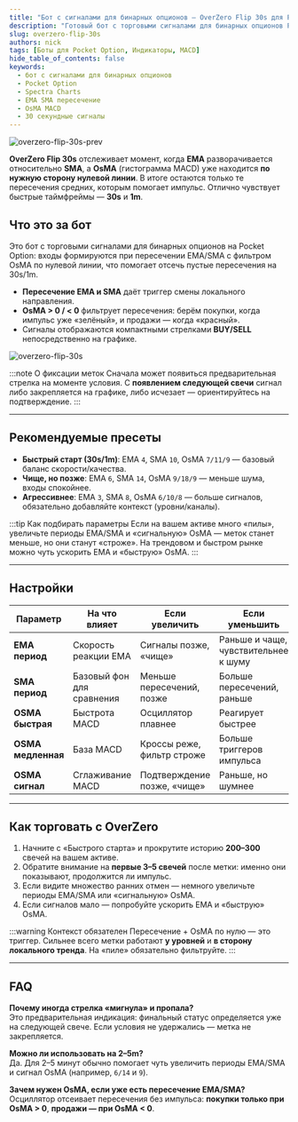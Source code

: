 ```yaml
---
title: "Бот с сигналами для бинарных опционов — OverZero Flip 30s для Pocket Option (EMA/SMA + OsMA по нулевой линии)"
description: "Готовый бот с торговыми сигналами для бинарных опционов Pocket Option: BUY/SELL на пересечении EMA и SMA с фильтром OsMA выше/ниже нулевой линии. Подходит для 30 секунд и 1 минуты, параметры настраиваются."
slug: overzero-flip-30s
authors: nick
tags: [Боты для Pocket Option, Индикаторы, MACD]
hide_table_of_contents: false
keywords:
  - бот с сигналами для бинарных опционов
  - Pocket Option
  - Spectra Charts
  - EMA SMA пересечение
  - OsMA MACD
  - 30 секундные сигналы
---
```



![overzero-flip-30s-prev](/img/blog/overzero-flip-30s-prev.png)

**OverZero Flip 30s** отслеживает момент, когда **EMA** разворачивается относительно **SMA**, а **OsMA** (гистограмма MACD) уже находится **по нужную сторону нулевой линии**. В итоге остаются только те пересечения средних, которым помогает импульс. Отлично чувствует быстрые таймфреймы — **30s** и **1m**.
<!-- truncate -->
## Что это за бот

Это бот с торговыми сигналами для бинарных опционов на Pocket Option: входы формируются при пересечении EMA/SMA с фильтром OsMA по нулевой линии, что помогает отсечь пустые пересечения на 30s/1m.

- **Пересечение EMA и SMA** даёт триггер смены локального направления.  
- **OsMA > 0 / < 0** фильтрует пересечения: берём покупки, когда импульс уже «зелёный», и продажи — когда «красный».  
- Сигналы отображаются компактными стрелками **BUY/SELL** непосредственно на графике.

![overzero-flip-30s](/img/blog/overzero-flip-30s.png)

:::note О фиксации меток
Сначала может появиться предварительная стрелка на моменте условия. С **появлением следующей свечи** сигнал либо закрепляется на графике, либо исчезает — ориентируйтесь на подтверждение.
:::

---

## Рекомендуемые пресеты

- **Быстрый старт (30s/1m)**: EMA `4`, SMA `10`, OsMA `7/11/9` — базовый баланс скорости/качества.  
- **Чище, но позже**: EMA `6`, SMA `14`, OsMA `9/18/9` — меньше шума, входы спокойнее.  
- **Агрессивнее**: EMA `3`, SMA `8`, OsMA `6/10/8` — больше сигналов, обязательно добавляйте контекст (уровни/каналы).

:::tip Как подбирать параметры
Если на вашем активе много «пилы», увеличьте периоды EMA/SMA и «сигнальную» OsMA — меток станет меньше, но они станут «строже». На трендовом и быстром рынке можно чуть ускорить EMA и «быструю» OsMA.
:::

---

## Настройки

| Параметр | На что влияет | Если увеличить | Если уменьшить |
|---|---|---|---|
| **EMA период** | Скорость реакции EMA | Сигналы позже, «чище» | Раньше и чаще, чувствительнее к шуму |
| **SMA период** | Базовый фон для сравнения | Меньше пересечений, позже | Больше пересечений, раньше |
| **OSMA быстрая** | Быстрота MACD | Осциллятор плавнее | Реагирует быстрее |
| **OSMA медленная** | База MACD | Кроссы реже, фильтр строже | Больше триггеров импульса |
| **OSMA сигнал** | Сглаживание MACD | Подтверждение позже, «чище» | Раньше, но шумнее |

---

## Как торговать с OverZero

1. Начните с «Быстрого старта» и прокрутите историю **200–300** свечей на вашем активе.  
2. Обратите внимание на **первые 3–5 свечей** после метки: именно они показывают, продолжится ли импульс.  
3. Если видите множество ранних отмен — немного увеличьте периоды EMA/SMA или «сигнальную» OsMA.  
4. Если сигналов мало — попробуйте ускорить EMA и «быструю» OsMA.

:::warning Контекст обязателен
Пересечение + OsMA по нулю — это триггер. Сильнее всего метки работают **у уровней** и **в сторону локального тренда**. На «пиле» обязательно фильтруйте.
:::

---

## FAQ

**Почему иногда стрелка «мигнула» и пропала?**  
Это предварительная индикация: финальный статус определяется уже на следующей свече. Если условия не удержались — метка не закрепляется.

**Можно ли использовать на 2–5m?**  
Да. Для 2–5 минут обычно помогает чуть увеличить периоды EMA/SMA и сигнал OsMA (например, `6/14` и `9`).

**Зачем нужен OsMA, если уже есть пересечение EMA/SMA?**  
Осциллятор отсеивает пересечения без импульса: **покупки только при OsMA > 0**, **продажи — при OsMA < 0**.

